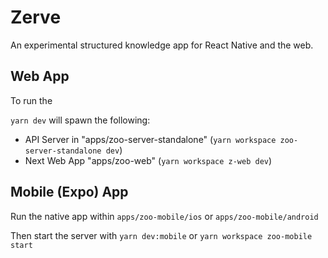 # Zerve

An experimental structured knowledge app for React Native and the web.

## Web App

To run the

`yarn dev` will spawn the following:

- API Server in "apps/zoo-server-standalone" (`yarn workspace zoo-server-standalone dev`)
- Next Web App "apps/zoo-web" (`yarn workspace z-web dev`)

## Mobile (Expo) App

Run the native app within `apps/zoo-mobile/ios` or `apps/zoo-mobile/android`

Then start the server with `yarn dev:mobile` or `yarn workspace zoo-mobile start`
